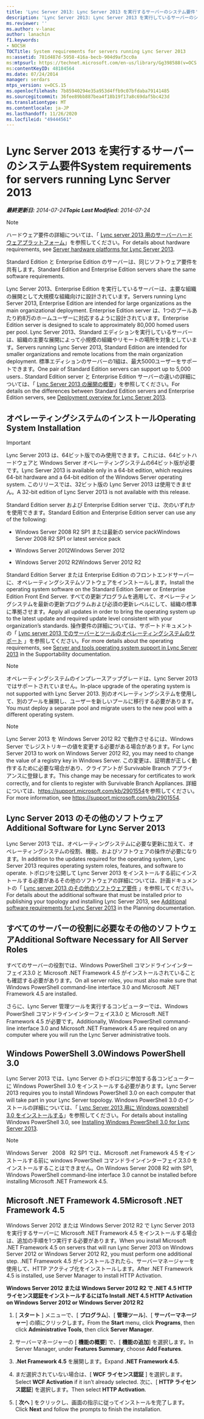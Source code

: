 ```yaml
---
title: 'Lync Server 2013: Lync Server 2013 を実行するサーバーのシステム要件'
description: 'Lync Server 2013: Lync Server 2013 を実行しているサーバーのシステム要件'
ms.reviewer: ''
ms.author: v-lanac
author: lanachin
f1.keywords:
- NOCSH
TOCTitle: System requirements for servers running Lync Server 2013
ms:assetid: 781d487d-5958-416a-becb-904d9af3cc0a
ms:mtpsurl: https://technet.microsoft.com/en-us/library/Gg398588(v=OCS.15)
ms:contentKeyID: 48184564
ms.date: 07/24/2014
manager: serdars
mtps_version: v=OCS.15
ms.openlocfilehash: 7b85940294e35a953d4ffb9c07bfdaba79141485
ms.sourcegitcommit: 36fee89bb887bea4f18b19f17a8c69daf5bc423d
ms.translationtype: MT
ms.contentlocale: ja-JP
ms.lasthandoff: 11/26/2020
ms.locfileid: "49444561"
---
```

# <a name="system-requirements-for-servers-running-lync-server-2013"></a><span data-ttu-id="4123a-103">Lync Server 2013 を実行するサーバーのシステム要件</span><span class="sxs-lookup"><span data-stu-id="4123a-103">System requirements for servers running Lync Server 2013</span></span>

<div data-xmlns="http://www.w3.org/1999/xhtml">

<div class="topic" data-xmlns="http://www.w3.org/1999/xhtml" data-msxsl="urn:schemas-microsoft-com:xslt" data-cs="https://msdn.microsoft.com/">

<div data-asp="https://msdn2.microsoft.com/asp">



</div>

<div id="mainSection">

<div id="mainBody"><span data-ttu-id="4123a-104">

<span> </span></span><span class="sxs-lookup"><span data-stu-id="4123a-104">

<span> </span></span></span>

<span data-ttu-id="4123a-105">_**最終更新日:** 2014-07-24_</span><span class="sxs-lookup"><span data-stu-id="4123a-105">_**Topic Last Modified:** 2014-07-24_</span></span>

<div>


> [!NOTE]
> <span data-ttu-id="4123a-106">ハードウェア要件の詳細については、「 <A href="lync-server-2013-server-hardware-platforms.md">Lync server 2013 用のサーバーハードウェアプラットフォーム</A>」を参照してください。</span><span class="sxs-lookup"><span data-stu-id="4123a-106">For details about hardware requirements, see <A href="lync-server-2013-server-hardware-platforms.md">Server hardware platforms for Lync Server 2013</A>.</span></span>



</div>

<span data-ttu-id="4123a-107">Standard Edition と Enterprise Edition のサーバーは、同じソフトウェア要件を共有します。</span><span class="sxs-lookup"><span data-stu-id="4123a-107">Standard Edition and Enterprise Edition servers share the same software requirements.</span></span>

<span data-ttu-id="4123a-108">Lync Server 2013、Enterprise Edition を実行しているサーバーは、主要な組織の展開として大規模な組織向けに設計されています。</span><span class="sxs-lookup"><span data-stu-id="4123a-108">Servers running Lync Server 2013, Enterprise Edition are intended for large organizations as the main organizational deployment.</span></span> <span data-ttu-id="4123a-109">Enterprise Edition server は、1つのプールあたり約8万のホームユーザーに対応するように設計されています。</span><span class="sxs-lookup"><span data-stu-id="4123a-109">Enterprise Edition server is designed to scale to approximately 80,000 homed users per pool.</span></span> <span data-ttu-id="4123a-110">Lync Server 2013、Standard エディションを実行しているサーバーは、組織の主要な展開によって小規模の組織やリモートの場所を対象としています。</span><span class="sxs-lookup"><span data-stu-id="4123a-110">Servers running Lync Server 2013, Standard Edition are intended for smaller organizations and remote locations from the main organization deployment.</span></span> <span data-ttu-id="4123a-111">標準エディションのサーバーの1組は、最大5000ユーザーをサポートできます。</span><span class="sxs-lookup"><span data-stu-id="4123a-111">One pair of Standard Edition servers can support up to 5,000 users..</span></span> <span data-ttu-id="4123a-112">Standard Edition server と Enterprise Edition サーバーの違いの詳細については、「 [Lync Server 2013 の展開の概要](lync-server-2013-deployment-overview.md)」を参照してください。</span><span class="sxs-lookup"><span data-stu-id="4123a-112">For details on the differences between Standard Edition servers and Enterprise Edition servers, see [Deployment overview for Lync Server 2013](lync-server-2013-deployment-overview.md).</span></span>

<div>

## <a name="operating-system-installation"></a><span data-ttu-id="4123a-113">オペレーティングシステムのインストール</span><span class="sxs-lookup"><span data-stu-id="4123a-113">Operating System Installation</span></span>

<div>


> [!IMPORTANT]
> <span data-ttu-id="4123a-114">Lync Server 2013 は、64ビット版でのみ使用できます。これには、64ビットハードウェアと Windows Server オペレーティングシステムの64ビット版が必要です。</span><span class="sxs-lookup"><span data-stu-id="4123a-114">Lync Server 2013 is available only in a 64-bit edition, which requires 64-bit hardware and a 64-bit edition of the Windows Server operating system.</span></span> <span data-ttu-id="4123a-115">このリリースでは、32ビット版の Lync Server 2013 は使用できません。</span><span class="sxs-lookup"><span data-stu-id="4123a-115">A 32-bit edition of Lync Server 2013 is not available with this release.</span></span>



</div>

<span data-ttu-id="4123a-116">Standard Edition server および Enterprise Edition server では、次のいずれかを使用できます。</span><span class="sxs-lookup"><span data-stu-id="4123a-116">Standard Edition and Enterprise Edition server can use any of the following:</span></span>

  - <span data-ttu-id="4123a-117">Windows Server 2008 R2 SP1 または最新の service pack</span><span class="sxs-lookup"><span data-stu-id="4123a-117">Windows Server 2008 R2 SP1 or latest service pack</span></span>

  - <span data-ttu-id="4123a-118">Windows Server 2012</span><span class="sxs-lookup"><span data-stu-id="4123a-118">Windows Server 2012</span></span>

  - <span data-ttu-id="4123a-119">Windows Server 2012 R2</span><span class="sxs-lookup"><span data-stu-id="4123a-119">Windows Server 2012 R2</span></span>

<span data-ttu-id="4123a-120">Standard Edition Server または Enterprise Edition のフロントエンドサーバーに、オペレーティングシステムソフトウェアをインストールします。</span><span class="sxs-lookup"><span data-stu-id="4123a-120">Install the operating system software on the Standard Edition Server or Enterprise Edition Front End Server.</span></span> <span data-ttu-id="4123a-121">すべての更新プログラムを適用して、オペレーティングシステムを最新の更新プログラムおよび必須の更新レベルにして、組織の標準に準拠させます。</span><span class="sxs-lookup"><span data-stu-id="4123a-121">Apply all updates in order to bring the operating system up to the latest update and required update level consistent with your organization’s standards.</span></span> <span data-ttu-id="4123a-122">操作要件の詳細については、サポートドキュメントの「 [Lync server 2013 でのサーバーとツールのオペレーティングシステムのサポート](lync-server-2013-server-and-tools-operating-system-support.md) 」を参照してください。</span><span class="sxs-lookup"><span data-stu-id="4123a-122">For more details about the operating requirements, see [Server and tools operating system support in Lync Server 2013](lync-server-2013-server-and-tools-operating-system-support.md) in the Supportability documentation.</span></span>

> [!NOTE] 
> <span data-ttu-id="4123a-123">オペレーティングシステムのインプレースアップグレードは、Lync Server 2013 ではサポートされていません。</span><span class="sxs-lookup"><span data-stu-id="4123a-123">In-place upgrade of the operating system is not supported with Lync Server 2013.</span></span>  <span data-ttu-id="4123a-124">別のオペレーティングシステムを使用して、別のプールを展開し、ユーザーを新しいプールに移行する必要があります。</span><span class="sxs-lookup"><span data-stu-id="4123a-124">You must deploy a separate pool and migrate users to the new pool with a different operating system.</span></span>

<div>


> [!NOTE]
> <span data-ttu-id="4123a-125">Lync Server 2013 を Windows Server 2012 R2 で動作させるには、Windows Server でレジストリキーの値を変更する必要がある場合があります。</span><span class="sxs-lookup"><span data-stu-id="4123a-125">For Lync Server 2013 to work on Windows Server 2012 R2, you may need to change the value of a registry key in Windows Server.</span></span> <span data-ttu-id="4123a-126">この変更は、証明書が正しく動作するために必要な場合があり、クライアントが Survivable Branch アプライアンスに登録します。</span><span class="sxs-lookup"><span data-stu-id="4123a-126">This change may be necessary for certificates to work correctly, and for clients to register with Survivable Branch Appliances.</span></span> <span data-ttu-id="4123a-127">詳細については、<A class=uri href="https://support.microsoft.com/kb/2901554">https://support.microsoft.com/kb/2901554</A>を参照してください。</span><span class="sxs-lookup"><span data-stu-id="4123a-127">For more information, see <A class=uri href="https://support.microsoft.com/kb/2901554">https://support.microsoft.com/kb/2901554</A>.</span></span>



</div>

<div>

## <a name="additional-software-for-lync-server-2013"></a><span data-ttu-id="4123a-128">Lync Server 2013 のその他のソフトウェア</span><span class="sxs-lookup"><span data-stu-id="4123a-128">Additional Software for Lync Server 2013</span></span>

<span data-ttu-id="4123a-129">Lync Server 2013 では、オペレーティングシステムに必要な更新に加えて、オペレーティングシステムの役割、機能、およびソフトウェアの操作が必要になります。</span><span class="sxs-lookup"><span data-stu-id="4123a-129">In addition to the updates required for the operating system, Lync Server 2013 requires operating system roles, features, and software to operate.</span></span> <span data-ttu-id="4123a-130">トポロジを公開して Lync Server 2013 をインストールする前にインストールする必要があるその他のソフトウェアの詳細については、計画ドキュメントの「 [Lync server 2013 のその他のソフトウェア要件](lync-server-2013-additional-software-requirements.md) 」を参照してください。</span><span class="sxs-lookup"><span data-stu-id="4123a-130">For details about the additional software that must be installed prior to publishing your topology and installing Lync Server 2013, see [Additional software requirements for Lync Server 2013](lync-server-2013-additional-software-requirements.md) in the Planning documentation.</span></span>

</div>

</div>

<div>

## <a name="additional-software-necessary-for-all-server-roles"></a><span data-ttu-id="4123a-131">すべてのサーバーの役割に必要なその他のソフトウェア</span><span class="sxs-lookup"><span data-stu-id="4123a-131">Additional Software Necessary for All Server Roles</span></span>

<span data-ttu-id="4123a-132">すべてのサーバーの役割では、Windows PowerShell コマンドラインインターフェイス3.0 と Microsoft .NET Framework 4.5 がインストールされていることも確認する必要があります。</span><span class="sxs-lookup"><span data-stu-id="4123a-132">On all server roles, you must also make sure that Windows PowerShell command-line interface 3.0 and Microsoft .NET Framework 4.5 are installed.</span></span>

<span data-ttu-id="4123a-133">さらに、Lync Server 管理ツールを実行するコンピューターでは、Windows PowerShell コマンドラインインターフェイス3.0 と Microsoft .NET Framework 4.5 が必要です。</span><span class="sxs-lookup"><span data-stu-id="4123a-133">Additionally, Windows PowerShell command-line interface 3.0 and Microsoft .NET Framework 4.5 are required on any computer where you will run the Lync Server administrative tools.</span></span>

<div>

## <a name="windows-powershell-30"></a><span data-ttu-id="4123a-134">Windows PowerShell 3.0</span><span class="sxs-lookup"><span data-stu-id="4123a-134">Windows PowerShell 3.0</span></span>

<span data-ttu-id="4123a-135">Lync Server 2013 では、Lync Server のトポロジに参加する各コンピューターに Windows PowerShell 3.0 をインストールする必要があります。</span><span class="sxs-lookup"><span data-stu-id="4123a-135">Lync Server 2013 requires you to install Windows PowerShell 3.0 on each computer that will take part in your Lync Server topology.</span></span> <span data-ttu-id="4123a-136">Windows PowerShell 3.0 のインストールの詳細については、「 [Lync Server 2013 用に Windows powershell 3.0 をインストールする](lync-server-2013-installing-windows-powershell-3-0.md)」を参照してください。</span><span class="sxs-lookup"><span data-stu-id="4123a-136">For details about installing Windows PowerShell 3.0, see [Installing Windows PowerShell 3.0 for Lync Server 2013](lync-server-2013-installing-windows-powershell-3-0.md).</span></span>

<div>


> [!NOTE]
> <span data-ttu-id="4123a-137">Windows Server &nbsp; 2008 &nbsp; R2 SP1 では、Microsoft .net Framework 4.5 をインストールする前に windows PowerShell コマンドラインインターフェイス3.0 をインストールすることはできません。</span><span class="sxs-lookup"><span data-stu-id="4123a-137">On Windows Server&nbsp;2008&nbsp;R2 with SP1, Windows PowerShell command-line interface 3.0 cannot be installed before installing Microsoft .NET Framework 4.5.</span></span>



</div>

</div>

<div>

## <a name="microsoft-net-framework-45"></a><span data-ttu-id="4123a-138">Microsoft .NET Framework 4.5</span><span class="sxs-lookup"><span data-stu-id="4123a-138">Microsoft .NET Framework 4.5</span></span>

<span data-ttu-id="4123a-139">Windows Server 2012 または Windows Server 2012 R2 で Lync Server 2013 を実行するサーバーに Microsoft .NET Framework 4.5 をインストールする場合は、追加の手順を1つ実行する必要があります。</span><span class="sxs-lookup"><span data-stu-id="4123a-139">When you install Microsoft .NET Framework 4.5 on servers that will run Lync Server 2013 on Windows Server 2012 or Windows Server 2012 R2, you must perform one additional step.</span></span> <span data-ttu-id="4123a-140">.NET Framework 4.5 がインストールされたら、サーバーマネージャーを使用して、HTTP アクティブ化をインストールします。</span><span class="sxs-lookup"><span data-stu-id="4123a-140">After .NET Framework 4.5 is installed, use Server Manager to install HTTP Activation.</span></span>

<span data-ttu-id="4123a-141">**Windows Server 2012 または Windows Server 2012 R2 で .NET 4.5 HTTP ライセンス認証をインストールするには**</span><span class="sxs-lookup"><span data-stu-id="4123a-141">**To Install .NET 4.5 HTTP Activation on Windows Server 2012 or Windows Server 2012 R2**</span></span>

1.  <span data-ttu-id="4123a-142">[ **スタート** ] メニューで、[ **プログラム**]、[ **管理ツール**]、[ **サーバーマネージャー**] の順にクリックします。</span><span class="sxs-lookup"><span data-stu-id="4123a-142">From the **Start** menu, click **Programs**, then click **Administrative Tools**, then click **Server Manager**.</span></span>

2.  <span data-ttu-id="4123a-143">サーバーマネージャーの [ **機能の概要**] で、[ **機能の追加**] を選択します。</span><span class="sxs-lookup"><span data-stu-id="4123a-143">In Server Manager, under **Features Summary**, choose **Add Features**.</span></span>

3.  <span data-ttu-id="4123a-144">**.Net Framework 4.5** を展開します。</span><span class="sxs-lookup"><span data-stu-id="4123a-144">Expand **.NET Framework 4.5**.</span></span>

4.  <span data-ttu-id="4123a-145">まだ選択されていない場合は、[ **WCF ライセンス認証** ] を選択します。</span><span class="sxs-lookup"><span data-stu-id="4123a-145">Select **WCF Activation** if it isn’t already selected.</span></span> <span data-ttu-id="4123a-146">次に、[ **HTTP ライセンス認証**] を選択します。</span><span class="sxs-lookup"><span data-stu-id="4123a-146">Then select **HTTP Activation**.</span></span>

5.  <span data-ttu-id="4123a-147">[ **次へ** ] をクリックし、画面の指示に従ってインストールを完了します。</span><span class="sxs-lookup"><span data-stu-id="4123a-147">Click **Next** and follow the prompts to finish the installation.</span></span>

<span data-ttu-id="4123a-148"></div>

</div>

</div>

<span> </span>

</div>

</div>

</span><span class="sxs-lookup"><span data-stu-id="4123a-148"></div>

</div>

</div>

<span> </span>

</div>

</div>

</span></span></div>


